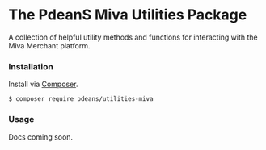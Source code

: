 # The PdeanS Miva Utilities Package

A collection of helpful utility methods and functions for interacting with the Miva Merchant platform.

### Installation

Install via [Composer](https://getcomposer.org/).

```
$ composer require pdeans/utilities-miva
```

### Usage

Docs coming soon.